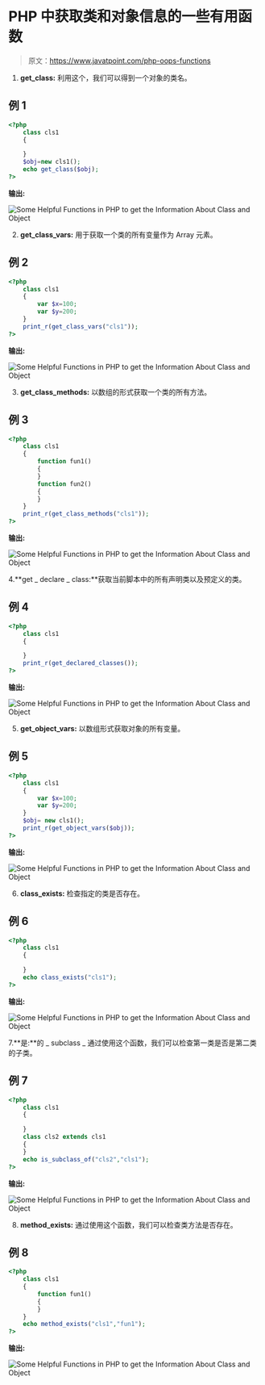 # PHP 中获取类和对象信息的一些有用函数

> 原文：<https://www.javatpoint.com/php-oops-functions>

1. **get_class:** 利用这个，我们可以得到一个对象的类名。

## 例 1

```php
<?php
	class cls1
	{

	}
	$obj=new cls1();
	echo get_class($obj);
?>

```

**输出:**

![Some Helpful Functions in PHP to get the Information About Class and Object](img/385345d04ea616102620f051ca1c4f5f.png)

2. **get_class_vars:** 用于获取一个类的所有变量作为 Array 元素。

## 例 2

```php
<?php
	class cls1
	{
		var $x=100;
		var $y=200;
	}
	print_r(get_class_vars("cls1"));
?>

```

**输出:**

![Some Helpful Functions in PHP to get the Information About Class and Object](img/05d499a5bdb15153e6df66f82b203450.png)

3. **get_class_methods:** 以数组的形式获取一个类的所有方法。

## 例 3

```php
<?php
	class cls1
	{
		function fun1()
		{
		}
		function fun2()
		{
		}
	}
	print_r(get_class_methods("cls1"));
?>

```

**输出:**

![Some Helpful Functions in PHP to get the Information About Class and Object](img/d81e97f942f101770647e0c7b0b2e6f1.png)

4.**get _ declare _ class:**获取当前脚本中的所有声明类以及预定义的类。

## 例 4

```php
<?php
	class cls1
	{

	}
	print_r(get_declared_classes());
?>

```

**输出:**

![Some Helpful Functions in PHP to get the Information About Class and Object](img/11c98c09d3af981bb2b3f9a433addb74.png)

5. **get_object_vars:** 以数组形式获取对象的所有变量。

## 例 5

```php
<?php
	class cls1
	{
		var $x=100;
		var $y=200;
	}
	$obj= new cls1();
	print_r(get_object_vars($obj));
?>

```

**输出:**

![Some Helpful Functions in PHP to get the Information About Class and Object](img/9cb3bba94a13374634c1460d183c741e.png)

6. **class_exists:** 检查指定的类是否存在。

## 例 6

```php
<?php
	class cls1
	{

	}
	echo class_exists("cls1");
?>

```

**输出:**

![Some Helpful Functions in PHP to get the Information About Class and Object](img/562a307ed9cf5e56f1244e8030032fe3.png)

7.**是:**的 _ subclass _ 通过使用这个函数，我们可以检查第一类是否是第二类的子类。

## 例 7

```php
<?php
	class cls1
	{

	}
	class cls2 extends cls1
	{
	}
	echo is_subclass_of("cls2","cls1");
?>

```

**输出:**

![Some Helpful Functions in PHP to get the Information About Class and Object](img/f278a8323761485be1f510362e6b063e.png)

8. **method_exists:** 通过使用这个函数，我们可以检查类方法是否存在。

## 例 8

```php
<?php
	class cls1
	{
		function fun1()
		{
		}
	}
	echo method_exists("cls1","fun1");
?>

```

**输出:**

![Some Helpful Functions in PHP to get the Information About Class and Object](img/5bf87498d366e0fc5e1de3944d7551d8.png)